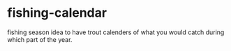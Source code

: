 # fishing-calendar
fishing season idea to have trout calenders of what you would catch during which part of the year.
